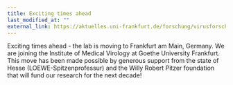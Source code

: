 ```yaml
---
title: Exciting times ahead
last_modified_at: ""
external_link: https://aktuelles.uni-frankfurt.de/forschung/virusforschung-goethe-universitaet-beruft-mathias-munschauer-auf-pitzer-stiftungsprofessur
---
```


Exciting times ahead - the lab is moving to Frankfurt am Main, Germany. We are joining the Institute of Medical Virology at Goethe University Frankfurt. This move has been made possible by generous support from the state of Hesse (LOEWE-Spitzenprofessur) and the Willy Robert Pitzer foundation that will fund our research for the next decade!
